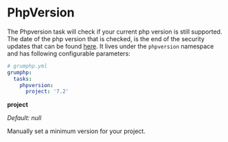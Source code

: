 # PhpVersion

The Phpversion task will check if your current php version is still supported.
The date of the php version that is checked, is the end of the security updates that can be found [here](https://secure.php.net/supported-versions.php).
It lives under the `phpversion` namespace and has following configurable parameters:

```yaml
# grumphp.yml
grumphp:
  tasks:
    phpversion:
      project: '7.2'
```

**project**

*Default: null*

Manually set a minimum version for your project.
